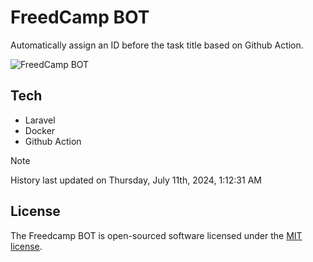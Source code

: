# FreedCamp BOT

Automatically assign an ID before the task title based on Github Action.

![FreedCamp BOT](https://repository-images.githubusercontent.com/737932867/7d34798b-2680-471c-b089-a78a718d3d6a)

## Tech

- Laravel
- Docker
- Github Action

> [!NOTE]  
> History last updated on Thursday, July 11th, 2024, 1:12:31 AM

## License

The Freedcamp BOT is open-sourced software licensed under the [MIT license](https://opensource.org/licenses/MIT).
